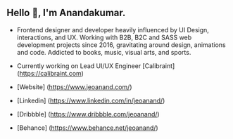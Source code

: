 ## Hello 👋, I'm Anandakumar.
- Frontend designer and developer heavily influenced by UI Design, interactions, and UX. Working with B2B, B2C and SASS web development projects since 2016, gravitating around design, animations and code. Addicted to books, music, visual arts, and sports.


- Currently working on Lead UI/UX Engineer [Calibraint] (https://calibraint.com)
- [Website] (https://www.jeoanand.com/)
- [Linkedin] (https://www.linkedin.com/in/jeoanand/)
- [Dribbble] (https://www.dribbble.com/jeoanand/)
- [Behance] (https://www.behance.net/jeoanand/)
